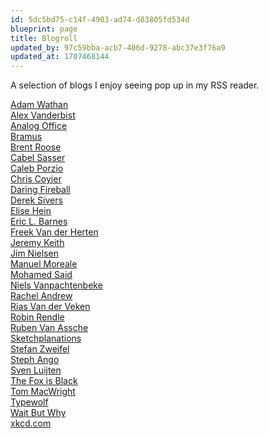 ```yaml
---
id: 5dc5bd75-c14f-4903-ad74-d83805fd534d
blueprint: page
title: Blogroll
updated_by: 97c59bba-acb7-406d-9278-abc37e3f76a9
updated_at: 1707468144
---
```

A selection of blogs I enjoy seeing pop up in my RSS reader.

[Adam Wathan](https://adamwathan.me)\
[Alex Vanderbist](https://alexvanderbist.com)\
[Analog Office](https://analogoffice.net)\
[Bramus](https://www.bram.us)\
[Brent Roose](https://www.stitcher.io)\
[Cabel Sasser](https://cabel.com)\
[Caleb Porzio](http://calebporzio.com)\
[Chris Coyier](https://chriscoyier.net)\
[Daring Fireball](https://daringfireball.net)\
[Derek Sivers](http://sivers.org)\
[Elise Hein](https://elisehe.in)\
[Eric L. Barnes](https://ericlbarnes.com)\
[Freek Van der Herten](https://freek.dev)\
[Jeremy Keith](https://adactio.com)\
[Jim Nielsen](https://blog.jim-nielsen.com)\
[Manuel Moreale](https://manuelmoreale.com)\
[Mohamed Said](https://themsaid.com)\
[Niels Vanpachtenbeke](https://vanpachtenbeke.com)\
[Rachel Andrew](https://rachelandrew.co.uk)\
[Rias Van der Veken](https://rias.be)\
[Robin Rendle](https://robinrendle.com)\
[Ruben Van Assche](https://rubenvanassche.com)\
[Sketchplanations](https://sketchplanations.com)\
[Stefan Zweifel](https://stefanzweifel.dev)\
[Steph Ango](https://stephango.com)\
[Sven Luijten](https://svenluijten.com)\
[The Fox is Black](https://thefoxisblack.com)\
[Tom MacWright](https://macwright.com)\
[Typewolf](https://www.typewolf.com)\
[Wait But Why](https://waitbutwhy.com)\
[xkcd.com](https://xkcd.com)